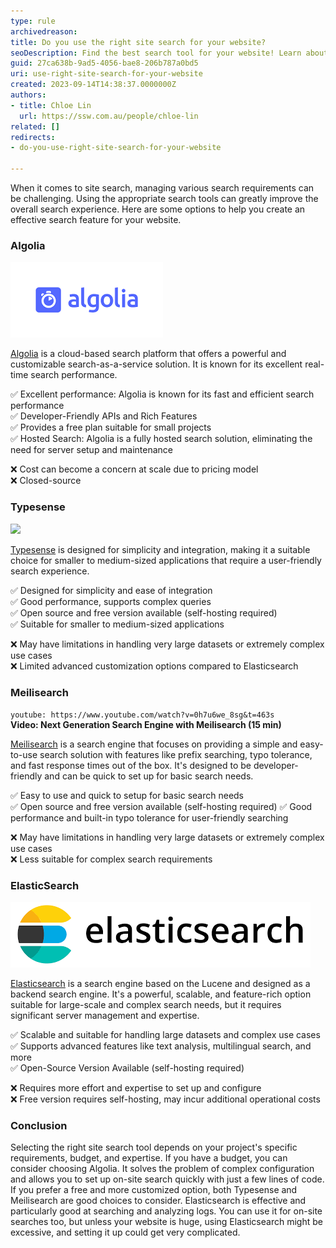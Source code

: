 ```yaml
---
type: rule
archivedreason:
title: Do you use the right site search for your website?
seoDescription: Find the best search tool for your website! Learn about Algolia, Typesense, Meilisearch, and Elasticsearch. They help make searching on your site better. Choose the one that's right for you. It's important for happy users and easy browsing
guid: 27ca638b-9ad5-4056-bae8-206b787a0bd5
uri: use-right-site-search-for-your-website
created: 2023-09-14T14:38:37.0000000Z
authors:
- title: Chloe Lin
  url: https://ssw.com.au/people/chloe-lin
related: []
redirects:
- do-you-use-right-site-search-for-your-website

---
```



When it comes to site search, managing various search requirements can be challenging. Using the appropriate search tools can greatly improve the overall search experience. Here are some options to help you create an effective search feature for your website.

<!--endintro-->

### Algolia

![](algolia.png)

[Algolia](https://www.algolia.com/) is a cloud-based search platform that offers a powerful and customizable search-as-a-service solution. It is known for its excellent real-time search performance.

✅ Excellent performance: Algolia is known for its fast and efficient search performance  
✅ Developer-Friendly APIs and Rich Features  
✅ Provides a free plan suitable for small projects  
✅ Hosted Search: Algolia is a fully hosted search solution, eliminating the need for server setup and maintenance  

❌ Cost can become a concern at scale due to pricing model  
❌ Closed-source

### Typesense

![](https://typesense.org/favicon.png)

[Typesense](https://typesense.org/) is designed for simplicity and integration, making it a suitable choice for smaller to medium-sized applications that require a user-friendly search experience.

✅ Designed for simplicity and ease of integration  
✅ Good performance, supports complex queries  
✅ Open source and free version available (self-hosting required)  
✅ Suitable for smaller to medium-sized applications

❌ May have limitations in handling very large datasets or extremely complex use cases  
❌ Limited advanced customization options compared to Elasticsearch

### Meilisearch

`youtube: https://www.youtube.com/watch?v=0h7u6we_8sg&t=463s`  
**Video: Next Generation Search Engine with Meilisearch (15 min)**

[Meilisearch](https://www.meilisearch.com/) is a search engine that focuses on providing a simple and easy-to-use search solution with features like prefix searching, typo tolerance, and fast response times out of the box. It's designed to be developer-friendly and can be quick to set up for basic search needs.  

✅ Easy to use and quick to setup for basic search needs  
✅ Open source and free version available (self-hosting required)
✅ Good performance and built-in typo tolerance for user-friendly searching  

❌ May have limitations in handling very large datasets or extremely complex use cases  
❌ Less suitable for complex search requirements  

### ElasticSearch

![](elasticsearch.png)

[Elasticsearch](https://www.elastic.co/) is a search engine based on the Lucene and designed as a backend search engine. It's a powerful, scalable, and feature-rich option suitable for large-scale and complex search needs, but it requires significant server management and expertise.

✅ Scalable and suitable for handling large datasets and complex use cases  
✅ Supports advanced features like text analysis, multilingual search, and more  
✅ Open-Source Version Available (self-hosting required)

❌ Requires more effort and expertise to set up and configure  
❌ Free version requires self-hosting, may incur additional operational costs  

### Conclusion

Selecting the right site search tool depends on your project's specific requirements, budget, and expertise.
If you have a budget, you can consider choosing Algolia. It solves the problem of complex configuration and allows you to set up on-site search quickly with just a few lines of code.
If you prefer a free and more customized option, both Typesense and Meilisearch are good choices to consider.
Elasticsearch is effective and particularly good at searching and analyzing logs. You can use it for on-site searches too, but unless your website is huge, using Elasticsearch might be excessive, and setting it up could get very complicated.
